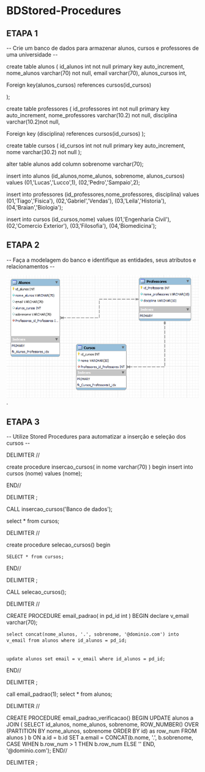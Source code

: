 # BDStored-Procedures

## ETAPA 1

-- Crie um banco de dados para armazenar alunos, cursos e professores de uma universidade --

create table alunos (
id_alunos int not null primary key auto_increment,
nome_alunos varchar(70) not null,
email varchar(70),
alunos_cursos int,

Foreign key(alunos_cursos) references cursos(id_cursos)

);

create table professores (
id_professores int not null primary key auto_increment,
nome_professores varchar(10.2)	not null,
disciplina varchar(10.2)not null,

Foreign key (disciplina) references cursos(id_cursos)
);

create table cursos (
id_cursos int not null primary key auto_increment,
nome varchar(30.2) not null
);

alter table alunos add column sobrenome varchar(70);

insert into alunos (id_alunos,nome_alunos, sobrenome, alunos_cursos) values 
	(01,'Lucas','Lucco',1),
	(02,'Pedro','Sampaio',2);
    

insert into professores (id_professores,nome_professores, disciplina) values 
	(01,'Tiago','Fisica'),
	(02,'Gabriel','Vendas'),
	(03,'Leila','Historia'),
	(04,'Braian','Biologia');


insert into cursos (id_cursos,nome) values 
	(01,'Engenharia Civil'),
	(02,'Comercio Exterior'),
	(03,'Filosofia'),
	(04,'Biomedicina');
 
## ETAPA 2

-- Faça a modelagem do banco e identifique as entidades, seus atributos e relacionamentos --

![imgSQL](https://github.com/RodrigoMaMoraes/BDStored-Procedures/blob/main/AlunosProfessCursos.PNG).

## ETAPA 3

-- Utilize Stored Procedures para automatizar a inserção e seleção dos cursos --

DELIMITER //

create procedure insercao_cursos(
in nome varchar(70)
)
begin
	insert into cursos (nome) values (nome);
	
END//

DELIMITER ;

CALL insercao_cursos('Banco de dados');

select * from cursos;

DELIMITER //

create procedure selecao_cursos()
begin
	
    SELECT * from cursos;
	
END//

DELIMITER ;

CALL selecao_cursos();

DELIMITER //

CREATE PROCEDURE email_padrao(
    in pd_id int
)
BEGIN
    declare v_email varchar(70);

    
    select concat(nome_alunos, '.', sobrenome, '@dominio.com') into v_email from alunos where id_alunos = pd_id;
   
    
    update alunos set email = v_email where id_alunos = pd_id;
END//

DELIMITER ;

call email_padrao(1);
select * from alunos;

DELIMITER //

CREATE PROCEDURE email_padrao_verificacao()
BEGIN
    UPDATE alunos a
    JOIN (
        SELECT id_alunos, nome_alunos, sobrenome, 
               ROW_NUMBER() OVER (PARTITION BY nome_alunos, sobrenome ORDER BY id) as row_num
        FROM alunos
    ) b ON a.id = b.id
    SET a.email = CONCAT(b.nome, '.', b.sobrenome, 
                         CASE WHEN b.row_num > 1 THEN b.row_num ELSE '' END, 
                         '@dominio.com');
END//

DELIMITER ;

